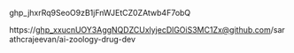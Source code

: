 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

https://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@github.com/sarathcrajeevan/ai-zoology-drug-dev
